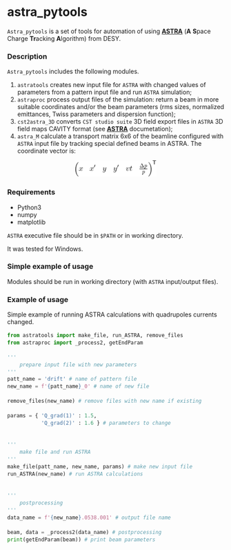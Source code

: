 # astra_pytools
`Astra_pytools` is a set of tools for automation of using [**ASTRA**](https://www.desy.de/~mpyflo/) (**A** **S**pace Charge **Tr**acking **A**lgorithm) from DESY.

### Description
`Astra_pytools` includes the following modules.
1. `astratools` creates new input file for `ASTRA` with changed values of parameters from a pattern input file and run `ASTRA` simulation;
2. `astraproc` process output files of the simulation: return a beam in more suitable coordinates and/or the beam parameters (rms sizes, normalized emittances, Twiss parameters and dispersion function);
3. `cst2astra_3D` converts `CST studio suite` 3D field export files in `ASTRA` 3D  field  maps CAVITY format (see [**ASTRA**](https://www.desy.de/~mpyflo/) documetation);
4. `astra_M` calculate a transport matrix 6x6 of the beamline configured with `ASTRA` input file by tracking special defined beams in ASTRA. The coordinate vector is:
<p align="center">
  <img src="https://raw.githubusercontent.com/accph/astra_pytools/main/images/vect.gif" alt=""/>
</p>

### Requirements
- Python3
- numpy
- matplotlib

`ASTRA` executive file should be in `$PATH` or in working directory.

It was tested for Windows.

### Simple example of usage
Modules should be run in working directory (with `ASTRA` input/output files). 


### Example of usage
Simple example of running ASTRA calculations with quadrupoles currents changed.
```python
from astratools import make_file, run_ASTRA, remove_files
from astraproc import _process2, getEndParam

'''
    prepare input file with new parameters
'''
patt_name = 'drift' # name of pattern file
new_name = f'{patt_name}_0' # name of new file

remove_files(new_name) # remove files with new name if existing

params = { 'Q_grad(1)' : 1.5,
           'Q_grad(2)' : 1.6 } # parameters to change


'''
    make file and run ASTRA
'''
make_file(patt_name, new_name, params) # make new input file
run_ASTRA(new_name) # run ASTRA calculations


'''
    postprocessing
'''
data_name = f'{new_name}.0538.001' # output file name

beam, data = _process2(data_name) # postprocessing
print(getEndParam(beam)) # print beam parameters
```
